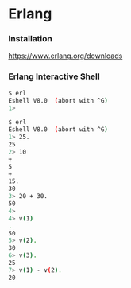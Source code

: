 # Erlang

### Installation

https://www.erlang.org/downloads

### Erlang Interactive Shell

```sh
$ erl
Eshell V8.0  (abort with ^G)
1>
```



```sh
$ erl
Eshell V8.0  (abort with ^G)
1> 25.
25
2> 10
+
5
+
15.
30
3> 20 + 30.
50
4>
4> v(1)
.
50
5> v(2).
30
6> v(3).
25
7> v(1) - v(2).
20

```

